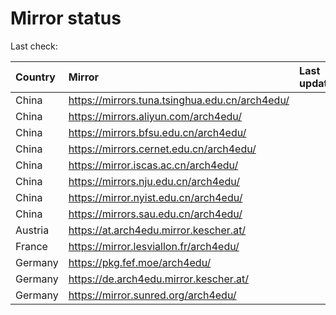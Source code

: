 <script src="./time.js"></script>
# Mirror status
Last check: <script type="text/javascript">localize(1725117661.1285522);</script>

|Country|Mirror|Last update|
|:------|:-----|:----------|
|China|https://mirrors.tuna.tsinghua.edu.cn/arch4edu/|<script type="text/javascript">localize(1725086400);</script>|
|China|https://mirrors.aliyun.com/arch4edu/|<script type="text/javascript">localize(1725086400);</script>|
|China|https://mirrors.bfsu.edu.cn/arch4edu/|<script type="text/javascript">localize(1725086400);</script>|
|China|https://mirrors.cernet.edu.cn/arch4edu/|<script type="text/javascript">localize(1725086400);</script>|
|China|https://mirror.iscas.ac.cn/arch4edu/|<script type="text/javascript">localize(1725086400);</script>|
|China|https://mirrors.nju.edu.cn/arch4edu/|<script type="text/javascript">localize(1725086400);</script>|
|China|https://mirror.nyist.edu.cn/arch4edu/|<script type="text/javascript">localize(1725043136);</script>|
|China|https://mirrors.sau.edu.cn/arch4edu/|<script type="text/javascript">localize(1725086400);</script>|
|Austria|https://at.arch4edu.mirror.kescher.at/|<script type="text/javascript">localize(1725086400);</script>|
|France|https://mirror.lesviallon.fr/arch4edu/|<script type="text/javascript">localize(1725086400);</script>|
|Germany|https://pkg.fef.moe/arch4edu/|<script type="text/javascript">localize(1725086400);</script>|
|Germany|https://de.arch4edu.mirror.kescher.at/|<script type="text/javascript">localize(1725086400);</script>|
|Germany|https://mirror.sunred.org/arch4edu/|<script type="text/javascript">localize(1725086400);</script>|

<script src="./tablefilter/tablefilter.js"></script>
<script src="./table.js"></script>